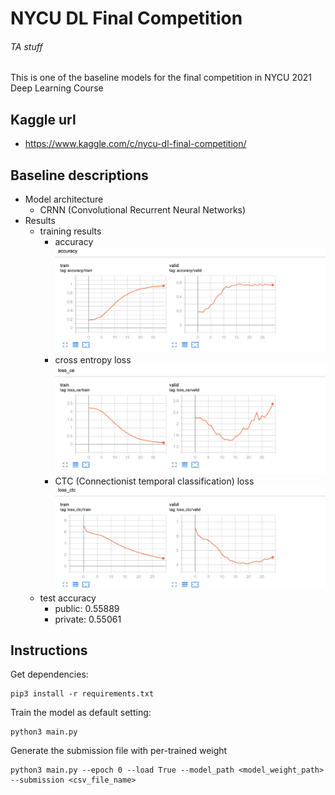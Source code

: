 # NYCU DL Final Competition 
###### TA stuff

This is one of the baseline models for the final competition in NYCU 2021 Deep Learning Course

## Kaggle url
* https://www.kaggle.com/c/nycu-dl-final-competition/

## Baseline descriptions
* Model architecture
    * CRNN (Convolutional Recurrent Neural Networks)
* Results
    * training results
        * accuracy
            <img src="./figure/accuracy.png" alt="drawing"/>
        * cross entropy loss
            <img src="./figure/loss_ce.png" alt="drawing"/>
        * CTC (Connectionist temporal classification) loss
            <img src="./figure/loss_ctc.png" alt="drawing"/>
    * test accuracy
        * public: 0.55889
        * private: 0.55061

## Instructions
Get dependencies:
```
pip3 install -r requirements.txt
```

Train the model as default setting:
```
python3 main.py
```

Generate the submission file with per-trained weight
```
python3 main.py --epoch 0 --load True --model_path <model_weight_path> --submission <csv_file_name>
```
